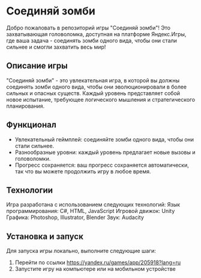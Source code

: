# Соединяй зомби

Добро пожаловать в репозиторий игры "Соединяй зомби"! Это захватывающая головоломка, доступная на платформе Яндекс.Игры, где ваша задача - соединять зомби одного вида, чтобы они стали сильнее и смогли захватить весь мир!

## Описание игры
"Соединяй зомби" - это увлекательная игра, в которой вы должны соединять зомби одного вида, чтобы они эволюционировали в более сильных и опасных существ. Каждый уровень представляет собой новое испытание, требующее логического мышления и стратегического планирования.

## Функционал
- Увлекательный геймплей: соединяйте зомби одного вида, чтобы они стали сильнее.
- Разнообразные уровни: каждый уровень предлагает новые вызовы и головоломки.
- Прогресс сохраняется: ваш прогресс сохраняется автоматически, так что вы можете продолжить игру в любое время.

## Технологии
Игра разработана с использованием следующих технологий:
Язык программирования: C#, HTML, JavaScript
Игровой движок: Unity
Графика: Photoshop, Illustrator, Blender
Звук: Audacity

## Установка и запуск
Для запуска игры локально, выполните следующие шаги:
1. Перейти по ссылки https://yandex.ru/games/app/205918?lang=ru
2. Запустите игру на компьютере или на мобильном устройстве 
